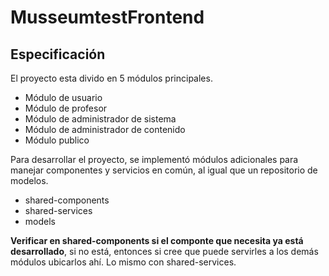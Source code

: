 # MusseumtestFrontend
## Especificación

El proyecto esta divido en 5 módulos principales.
* Módulo de usuario
* Módulo de profesor
* Módulo de administrador de sistema
* Módulo de administrador de contenido
* Módulo publico

Para desarrollar el proyecto, se implementó módulos adicionales para manejar componentes y servicios en común, al igual que un repositorio de modelos.
* shared-components
* shared-services
* models

**Verificar en shared-components si el componte que necesita ya está desarrollado**, si no está, entonces si cree que puede servirles a los demás módulos ubicarlos ahí. Lo mismo con shared-services.

